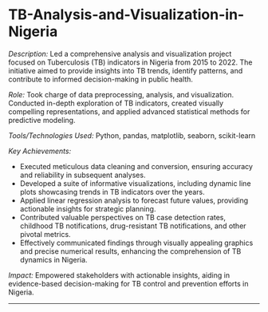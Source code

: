 # TB-Analysis-and-Visualization-in-Nigeria

*Description:* Led a comprehensive analysis and visualization project focused on Tuberculosis (TB) indicators in Nigeria from 2015 to 2022. The initiative aimed to provide insights into TB trends, identify patterns, and contribute to informed decision-making in public health.

*Role:* Took charge of data preprocessing, analysis, and visualization. Conducted in-depth exploration of TB indicators, created visually compelling representations, and applied advanced statistical methods for predictive modeling.

*Tools/Technologies Used:* Python, pandas, matplotlib, seaborn, scikit-learn

*Key Achievements:*
- Executed meticulous data cleaning and conversion, ensuring accuracy and reliability in subsequent analyses.
- Developed a suite of informative visualizations, including dynamic line plots showcasing trends in TB indicators over the years.
- Applied linear regression analysis to forecast future values, providing actionable insights for strategic planning.
- Contributed valuable perspectives on TB case detection rates, childhood TB notifications, drug-resistant TB notifications, and other pivotal metrics.
- Effectively communicated findings through visually appealing graphics and precise numerical results, enhancing the comprehension of TB dynamics in Nigeria.

*Impact:* Empowered stakeholders with actionable insights, aiding in evidence-based decision-making for TB control and prevention efforts in Nigeria.

---


